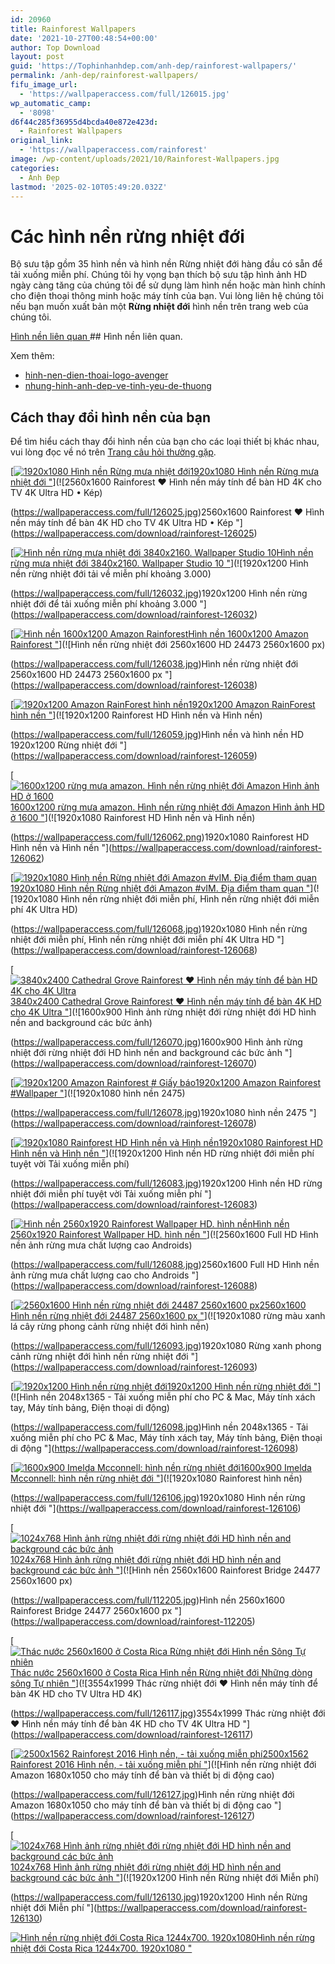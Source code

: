 ```yaml
---
id: 20960
title: Rainforest Wallpapers
date: '2021-10-27T00:48:54+00:00'
author: Top Download
layout: post
guid: 'https://Tophinhanhdep.com/anh-dep/rainforest-wallpapers/'
permalink: /anh-dep/rainforest-wallpapers/
fifu_image_url:
  - 'https://wallpaperaccess.com/full/126015.jpg'
wp_automatic_camp:
  - '8098'
d6f44c285f36955d4bcda40e872e423d:
  - Rainforest Wallpapers
original_link:
  - 'https://wallpaperaccess.com/rainforest'
image: /wp-content/uploads/2021/10/Rainforest-Wallpapers.jpg
categories:
  - Ảnh Đẹp
lastmod: '2025-02-10T05:49:20.032Z'
---
```

# Các hình nền rừng nhiệt đới

Bộ sưu tập gồm 35 hình nền và hình nền Rừng nhiệt đới hàng đầu có sẵn để tải xuống miễn phí. Chúng tôi hy vọng bạn thích bộ sưu tập hình ảnh HD ngày càng tăng của chúng tôi để sử dụng làm hình nền hoặc màn hình chính cho điện thoại thông minh hoặc máy tính của bạn. Vui lòng liên hệ chúng tôi nếu bạn muốn xuất bản một **Rừng nhiệt đới** hình nền trên trang web của chúng tôi.

[Hình nền liên quan ](#related) ## Hình nền liên quan.

   
 Xem thêm:

   
- [hinh-nen-dien-thoai-logo-avenger](https://tophinhanhdep.com/hinh-nen-dep/hinh-nen-dien-thoai-logo-avenger/)
- [nhung-hinh-anh-dep-ve-tinh-yeu-de-thuong](https://tophinhanhdep.com/anh-tinh-yeu/nhung-hinh-anh-dep-ve-tinh-yeu-de-thuong/)

 ## Cách thay đổi hình nền của bạn

Để tìm hiểu cách thay đổi hình nền của bạn cho các loại thiết bị khác nhau, vui lòng đọc về nó trên [Trang câu hỏi thường gặp](https://tophinhanhdep.com/faq/).

  
[[![1920x1080 Hình nền Rừng mưa nhiệt đới](https://wallpaperaccess.com/full/126015.jpg)1920x1080 Hình nền Rừng mưa nhiệt đới "](https://wallpaperaccess.com/download/rainforest-126015)](![2560x1600 Rainforest ❤ Hình nền máy tính để bàn HD 4K cho TV 4K Ultra HD • Kép)

(https://wallpaperaccess.com/full/126025.jpg)2560x1600 Rainforest ❤ Hình nền máy tính để bàn 4K HD cho TV 4K Ultra HD • Kép "](https://wallpaperaccess.com/download/rainforest-126025)

[[![Hình nền rừng mưa nhiệt đới 3840x2160.  Wallpaper Studio 10](https://wallpaperaccess.com/full/126029.jpg)Hình nền rừng mưa nhiệt đới 3840x2160. Wallpaper Studio 10 "](https://wallpaperaccess.com/download/rainforest-126029)](![1920x1200 Hình nền rừng nhiệt đới tải về miễn phí khoảng 3.000)

(https://wallpaperaccess.com/full/126032.jpg)1920x1200 Hình nền rừng nhiệt đới để tải xuống miễn phí khoảng 3.000 "](https://wallpaperaccess.com/download/rainforest-126032)

[[![Hình nền 1600x1200 Amazon Rainforest](https://wallpaperaccess.com/full/126033.jpg)Hình nền 1600x1200 Amazon Rainforest "](https://wallpaperaccess.com/download/rainforest-126033)](![Hình nền rừng nhiệt đới 2560x1600 HD 24473 2560x1600 px)

(https://wallpaperaccess.com/full/126038.jpg)Hình nền rừng nhiệt đới 2560x1600 HD 24473 2560x1600 px "](https://wallpaperaccess.com/download/rainforest-126038)

[[![1920x1200 Amazon RainForest hình nền](https://wallpaperaccess.com/full/126043.jpg)1920x1200 Amazon RainForest hình nền "](https://wallpaperaccess.com/download/rainforest-126043)](![1920x1200 Rainforest HD Hình nền và Hình nền)

(https://wallpaperaccess.com/full/126059.jpg)Hình nền và hình nền HD 1920x1200 Rừng nhiệt đới "](https://wallpaperaccess.com/download/rainforest-126059)

[[![1600x1200 rừng mưa amazon.  Hình nền rừng nhiệt đới Amazon Hình ảnh HD ở 1600](https://wallpaperaccess.com/full/126060.jpg)1600x1200 rừng mưa amazon. Hình nền rừng nhiệt đới Amazon Hình ảnh HD ở 1600 "](https://wallpaperaccess.com/download/rainforest-126060)](![1920x1080 Rainforest HD Hình nền và Hình nền)

(https://wallpaperaccess.com/full/126062.png)1920x1080 Rainforest HD Hình nền và Hình nền "](https://wallpaperaccess.com/download/rainforest-126062)

[[![1920x1080 Hình nền Rừng nhiệt đới Amazon #vIM.  Địa điểm tham quan](https://wallpaperaccess.com/full/126066.jpg)1920x1080 Hình nền Rừng nhiệt đới Amazon #vIM. Địa điểm tham quan "](https://wallpaperaccess.com/download/rainforest-126066)](![1920x1080 Hình nền rừng nhiệt đới miễn phí, Hình nền rừng nhiệt đới miễn phí 4K Ultra HD)

(https://wallpaperaccess.com/full/126068.jpg)1920x1080 Hình nền rừng nhiệt đới miễn phí, Hình nền rừng nhiệt đới miễn phí 4K Ultra HD "](https://wallpaperaccess.com/download/rainforest-126068)

[[![3840x2400 Cathedral Grove Rainforest ❤ Hình nền máy tính để bàn HD 4K cho 4K Ultra](https://wallpaperaccess.com/full/126069.jpg)3840x2400 Cathedral Grove Rainforest ❤ Hình nền máy tính để bàn 4K HD cho 4K Ultra "](https://wallpaperaccess.com/download/rainforest-126069)](![1600x900 Hình ảnh rừng nhiệt đới rừng nhiệt đới HD hình nền and background các bức ảnh)

(https://wallpaperaccess.com/full/126070.jpg)1600x900 Hình ảnh rừng nhiệt đới rừng nhiệt đới HD hình nền and background các bức ảnh "](https://wallpaperaccess.com/download/rainforest-126070)

[[![1920x1200 Amazon Rainforest # Giấy báo](https://wallpaperaccess.com/full/126076.jpg)1920x1200 Amazon Rainforest #Wallpaper "](https://wallpaperaccess.com/download/rainforest-126076)](![1920x1080 hình nền 2475)

(https://wallpaperaccess.com/full/126078.jpg)1920x1080 hình nền 2475 "](https://wallpaperaccess.com/download/rainforest-126078)

[[![1920x1080 Rainforest HD Hình nền và Hình nền](https://wallpaperaccess.com/full/126082.jpg)1920x1080 Rainforest HD Hình nền và Hình nền "](https://wallpaperaccess.com/download/rainforest-126082)](![1920x1200 Hình nền HD rừng nhiệt đới miễn phí tuyệt vời Tải xuống miễn phí)

(https://wallpaperaccess.com/full/126083.jpg)1920x1200 Hình nền HD rừng nhiệt đới miễn phí tuyệt vời Tải xuống miễn phí "](https://wallpaperaccess.com/download/rainforest-126083)

[[![Hình nền 2560x1920 Rainforest Wallpaper HD.  hình nền](https://wallpaperaccess.com/full/126086.jpg)Hình nền 2560x1920 Rainforest Wallpaper HD. hình nền "](https://wallpaperaccess.com/download/rainforest-126086)](![2560x1600 Full HD Hình nền ảnh rừng mưa chất lượng cao Androids)

(https://wallpaperaccess.com/full/126088.jpg)2560x1600 Full HD Hình nền ảnh rừng mưa chất lượng cao cho Androids "](https://wallpaperaccess.com/download/rainforest-126088)

[[![2560x1600 Hình nền rừng nhiệt đới 24487 2560x1600 px](https://wallpaperaccess.com/full/126090.jpg)2560x1600 Hình nền rừng nhiệt đới 24487 2560x1600 px "](https://wallpaperaccess.com/download/rainforest-126090)](![1920x1080 rừng màu xanh lá cây rừng phong cảnh rừng nhiệt đới hình nền)

(https://wallpaperaccess.com/full/126093.jpg)1920x1080 Rừng xanh phong cảnh rừng nhiệt đới hình nền rừng nhiệt đới "](https://wallpaperaccess.com/download/rainforest-126093)

[[![1920x1200 Hình nền rừng nhiệt đới](https://wallpaperaccess.com/full/126096.jpg)1920x1200 Hình nền rừng nhiệt đới "](https://wallpaperaccess.com/download/rainforest-126096)](![Hình nền 2048x1365 - Tải xuống miễn phí cho PC & Mac, Máy tính xách tay, Máy tính bảng, Điện thoại di động)

(https://wallpaperaccess.com/full/126098.jpg)Hình nền 2048x1365 - Tải xuống miễn phí cho PC &amp; Mac, Máy tính xách tay, Máy tính bảng, Điện thoại di động "](https://wallpaperaccess.com/download/rainforest-126098)

[[![1600x900 Imelda Mcconnell: hình nền rừng nhiệt đới](https://wallpaperaccess.com/full/126104.jpg)1600x900 Imelda Mcconnell: hình nền rừng nhiệt đới "](https://wallpaperaccess.com/download/rainforest-126104)](![1920x1080 Rainforest hình nền)

(https://wallpaperaccess.com/full/126106.jpg)1920x1080 Hình nền rừng nhiệt đới "](https://wallpaperaccess.com/download/rainforest-126106)

[[![1024x768 Hình ảnh rừng nhiệt đới rừng nhiệt đới HD hình nền and background các bức ảnh](https://wallpaperaccess.com/full/126110.jpg)1024x768 Hình ảnh rừng nhiệt đới rừng nhiệt đới HD hình nền and background các bức ảnh "](https://wallpaperaccess.com/download/rainforest-126110)](![Hình nền 2560x1600 Rainforest Bridge 24477 2560x1600 px)

(https://wallpaperaccess.com/full/112205.jpg)Hình nền 2560x1600 Rainforest Bridge 24477 2560x1600 px "](https://wallpaperaccess.com/download/rainforest-112205)

[[![Thác nước 2560x1600 ở Costa Rica Rừng nhiệt đới Hình nền Sông Tự nhiên](https://wallpaperaccess.com/full/126113.jpg)Thác nước 2560x1600 ở Costa Rica Hình nền Rừng nhiệt đới Những dòng sông Tự nhiên "](https://wallpaperaccess.com/download/rainforest-126113)](![3554x1999 Thác rừng nhiệt đới ❤ Hình nền máy tính để bàn 4K HD cho TV Ultra HD 4K)

(https://wallpaperaccess.com/full/126117.jpg)3554x1999 Thác rừng nhiệt đới ❤ Hình nền máy tính để bàn 4K HD cho TV 4K Ultra HD "](https://wallpaperaccess.com/download/rainforest-126117)

[[![2500x1562 Rainforest 2016 Hình nền, - tải xuống miễn phí](https://wallpaperaccess.com/full/126122.jpg)2500x1562 Rainforest 2016 Hình nền, - tải xuống miễn phí "](https://wallpaperaccess.com/download/rainforest-126122)](![Hình nền rừng nhiệt đới Amazon 1680x1050 cho máy tính để bàn và thiết bị di động cao)

(https://wallpaperaccess.com/full/126127.jpg)Hình nền rừng nhiệt đới Amazon 1680x1050 cho máy tính để bàn và thiết bị di động cao "](https://wallpaperaccess.com/download/rainforest-126127)

[[![1024x768 Hình ảnh rừng nhiệt đới rừng nhiệt đới HD hình nền and background các bức ảnh](https://wallpaperaccess.com/full/126129.jpg)1024x768 Hình ảnh rừng nhiệt đới rừng nhiệt đới HD hình nền and background các bức ảnh "](https://wallpaperaccess.com/download/rainforest-126129)](![1920x1200 Hình nền Rừng nhiệt đới Miễn phí)

(https://wallpaperaccess.com/full/126130.jpg)1920x1200 Hình nền Rừng nhiệt đới Miễn phí "](https://wallpaperaccess.com/download/rainforest-126130)

[![Hình nền rừng nhiệt đới Costa Rica 1244x700.  1920x1080](https://wallpaperaccess.com/full/126143.jpg)Hình nền rừng nhiệt đới Costa Rica 1244x700. 1920x1080 "](https://wallpaperaccess.com/download/rainforest-126143)
